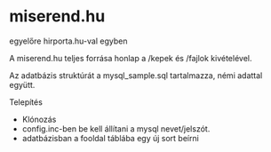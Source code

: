 miserend.hu
========
egyelőre hirporta.hu-val egyben

A miserend.hu teljes forrása honlap a /kepek és /fajlok kivételével.

Az adatbázis struktúrát a mysql_sample.sql tartalmazza, némi adattal együtt.

Telepítés
- Klónozás 
- config.inc-ben be kell állítani a mysql nevet/jelszót.
- adatbázisban a fooldal táblába egy új sort beírni
